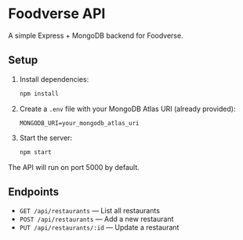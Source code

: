 # Foodverse API

A simple Express + MongoDB backend for Foodverse.

## Setup

1. Install dependencies:
   ```bash
   npm install
   ```
2. Create a `.env` file with your MongoDB Atlas URI (already provided):
   ```env
   MONGODB_URI=your_mongodb_atlas_uri
   ```
3. Start the server:
   ```bash
   npm start
   ```

The API will run on port 5000 by default.

## Endpoints
- `GET /api/restaurants` — List all restaurants
- `POST /api/restaurants` — Add a new restaurant
- `PUT /api/restaurants/:id` — Update a restaurant
